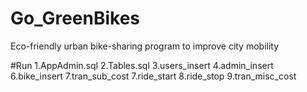 # Go_GreenBikes
Eco-friendly urban bike-sharing program to improve city mobility

#Run 
1.AppAdmin.sql
2.Tables.sql
3.users_insert
4.admin_insert
6.bike_insert
7.tran_sub_cost
7.ride_start
8.ride_stop
9.tran_misc_cost

